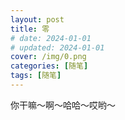 ```yaml
---
layout: post
title: 零
# date: 2024-01-01
# updated: 2024-01-01
cover: /img/0.png
categories: [随笔]
tags: [随笔]
---
```


你干嘛～啊～哈哈～哎‌‌‌‌‌‌‌‌‌哟～

<!-- more -->
